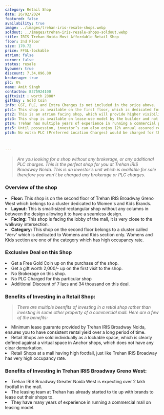 ```yaml
---
category: Retail Shop
date: 26/02/2024
featured: false
availability: true
image: ../images/trehan-iris-resale-shops.webp
soldout: ../images/trehan-iris-resale-shops-soldout.webp
title: IRIS Trehan Noida Most Affordable Retail Shop
floor: 2nd Floor
size: 170.72
price: FFSL-lockable
atrium: false
corner: false
status: resale
byowner: true
discount: 7,34,096.00
brokerage: true
plc: 0%
name: Amit Singh
contactno: 8375924100
giftvisit : worth 2000*
giftbuy : Gold Coin
info: GST, PLC, and Extra Changes is not included in the price above.
ptz1: This shop is available on the first floor, which is dedicated for Mens and Sports retail shops only.
ptz2: This is an atrium facing shop, which will provide higher visibility and footfall. Therefore, a rental yield for this shops can be expected.
ptz3: This shop is available on lease-use model by the builder and not for personal use.
ptz4: Trehan has multiple years of experience in running a commercial project on lease model, so the investors can be assured for rental yield from their shop for a long period of time.
ptz5: Until possession, investor’s can also enjoy 12% annual assured return by the builder.
ptz6: No extra PLC (Preferred Location Charges) would be charged for this shop even though the shop is atrium facing and right beside the escalators.



---
```


> _Are you looking for a shop without any brokerage, or any additional PLC charges. This is the perfect shop for you at Trehan IRIS Broadway Noida. This is an investor's unit which is available for sale therefore you won't be charged any brokerage or PLC charges._

### Overview of the shop
<li> <b>Floor:</b> This shop is on the second floor of Trehan IRIS Broadway Greno West which belongs to a cluster dedicated to Women's and Kids Brands.
<li> <b>Layout:</b> This is small-sized rectangular shop without any columns in between the design allowing it to have a seamless design.
<li> <b>Facing:</b> This shop is facing the lobby of the mall, it is very close to the walkway intersection.
<li> <b>Category:</b> This shop on the second floor belongs to a cluster called 'Verv' which is dedicated to Womens and Kids section only. Womens and Kids section are one of the category which has high occupancy rate.

### Exclusive Deal on this Shop
<li> Get a Free Gold Coin up on the purchase of the shop.
<li> Get a gift worth 2,000/- up on the first visit to the shop.
<li> No Brokerage on this shop.
<li> No PLC Charged for this particular shop
<li> Additional Discount of 7 lacs and 34 thousand on this deal.

### Benefits of Investing in a Retail Shop:
> _There are multiple beenfits of investing in a retial shop rather than investing in some other property of a commercial mall. Here are a few of the benefits:_
<li> Minimum lease guarante provided by Trehan IRIS Broadway Noida, ensures you to have consistent rental yield over a long period of time.
<li> Retail Shops are sold individually as a lockable space, which is clearly defined against a virtual space in Anchor shops, which does not have any clear demarkation.
<li> Retail Shops at a mall having high footfall, just like Trehan IRIS Broadway has very high occupancy rate.

### Benefits of Investing in Trehan IRIS Broadway Greno West:
<li> Trehan IRIS Broadway Greater Noida West is expecting over 2 lakh footfall in the mall.
<li> The leasing team at Trehan has already started to tie up with brands to lease out their shops to.
<li> They have many years of experience in running a commercial mall on leasing model.